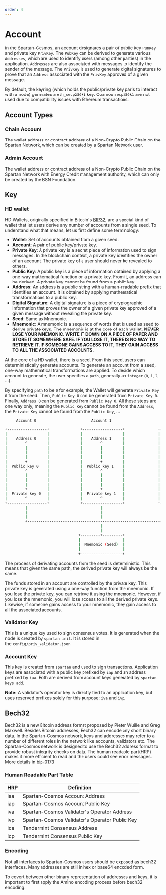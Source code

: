 ```yaml
---
order: 4
---
```


# Account

In the Spartan-Cosmos, an account designates a pair of public key `PubKey` and private key `PrivKey`. The `PubKey` can be derived to generate various `Addresses`, which are used to identify users (among other parties) in the application. `Addresses` are also associated with messages to identify the sender of the message. The `PrivKey` is used to generate digital signatures to prove that an `Address` associated with the `PrivKey` approved of a given message.

By default, the keyring (which holds the public/private key paris to interact with a node) generates a `eth_secp256k1` key. Cosmos `secp256k1` are not used due to compatibility issues with Ethereum transactions.

## Account Types

### Chain Account

The wallet address or contract address of a Non-Crypto Public Chain on the Spartan Network, which can be created by a Spartan Network user.

### Admin Account

The wallet address or contract address of a Non-Crypto Public Chain on the Spartan Network with Energy Credit management authority, which can only be created by the BSN Foundation.

## Key

### HD wallet

HD Wallets, originally specified in Bitcoin's [BIP32](https://github.com/bitcoin/bips/blob/master/bip-0032.mediawiki), are a special kind of wallet that let users derive any number of accounts from a single seed. To understand what that means, let us first define some terminology:

- **Wallet**: Set of accounts obtained from a given seed.
- **Account**: A pair of public key/private key.
- **Private Key**: A private key is a secret piece of information used to sign messages. In the blockchain context, a private key identifies the owner of an account. The private key of a user should never be revealed to others.
- **Public Key**: A public key is a piece of information obtained by applying a one-way mathematical function on a private key. From it, an address can be derived. A private key cannot be found from a public key.
- **Address**: An address is a public string with a human-readable prefix that identifies an account. It is obtained by applying mathematical transformations to a public key.
- **Digital Signature**: A digital signature is a piece of cryptographic information that proves the owner of a given private key approved of a given message without revealing the private key.
- **Seed**: Same as Mnemonic.
- **Mnemonic**: A mnemonic is a sequence of words that is used as seed to derive private keys. The mnemonic is at the core of each wallet. **NEVER LOSE YOUR MNEMONIC. WRITE IT DOWN ON A PIECE OF PAPER AND STORE IT SOMEWHERE SAFE. IF YOU LOSE IT, THERE IS NO WAY TO RETRIEVE IT. IF SOMEONE GAINS ACCESS TO IT, THEY GAIN ACCESS TO ALL THE ASSOCIATED ACCOUNTS.**

At the core of a HD wallet, there is a seed. From this seed, users can deterministically generate accounts. To generate an account from a seed, one-way mathematical transformations are applied. To decide which account to generate, the user specifies a `path`, generally an `integer` (`0`, `1`, `2`, ...).

By specifying `path` to be `0` for example, the Wallet will generate `Private Key 0` from the seed. Then, `Public Key 0` can be generated from `Private Key 0`.  Finally, `Address 0` can be generated from `Public Key 0`. All these steps are one way only, meaning the `Public Key` cannot be found from the `Address`, the `Private Key` cannot be found from the `Public Key`, ...

```bash
     Account 0                         Account 1                         Account 2

+------------------+              +------------------+               +------------------+
|                  |              |                  |               |                  |
|    Address 0     |              |    Address 1     |               |    Address 2     |
|        ^         |              |        ^         |               |        ^         |
|        |         |              |        |         |               |        |         |
|        |         |              |        |         |               |        |         |
|        |         |              |        |         |               |        |         |
|        +         |              |        +         |               |        +         |
|  Public key 0    |              |  Public key 1    |               |  Public key 2    |
|        ^         |              |        ^         |               |        ^         |
|        |         |              |        |         |               |        |         |
|        |         |              |        |         |               |        |         |
|        |         |              |        |         |               |        |         |
|        +         |              |        +         |               |        +         |
|  Private key 0   |              |  Private key 1   |               |  Private key 2   |
|        ^         |              |        ^         |               |        ^         |
+------------------+              +------------------+               +------------------+
         |                                 |                                  |
         |                                 |                                  |
         |                                 |                                  |
         +--------------------------------------------------------------------+
                                           |
                                           |
                                 +---------+---------+
                                 |                   |
                                 |  Mnemonic (Seed)  |
                                 |                   |
                                 +-------------------+
```

The process of derivating accounts from the seed is deterministic. This means that given the same path, the derived private key will always be the same.

The funds stored in an account are controlled by the private key. This private key is generated using a one-way function from the mnemonic. If you lose the private key, you can retrieve it using the mnemonic. However, if you lose the mnemonic, you will lose access to all the derived private keys. Likewise, if someone gains access to your mnemonic, they gain access to all the associated accounts.

### Validator Key

This is a unique key used to sign consensus votes. It is generated when the node is created by `spartan init`. It is stored in the `config/priv_validator.json`

### Account Key

This key is created from `spartan` and used to sign transactions. Application keys are associated with a public key prefixed by `iap` and an address prefixed by `iaa`. Both are derived from account keys generated by `spartan keys add`.

**Note:** A validator's operator key is directly tied to an application key, but uses reserved prefixes solely for this purpose: `iva` and `ivp`.

## Bech32

Bech32 is a new Bitcoin address format proposed by Pieter Wuille and Greg Maxwell. Besides Bitcoin addresses, Bech32 can encode any short binary data. In the Spartan-Cosmos network, keys and addresses may refer to a number of different roles in the network like accounts, validators etc. The Spartan-Cosmos network is designed to use the Bech32 address format to provide robust integrity checks on data. The human readable part(HRP) makes it more efficient to read and the users could see error messages. More details in [bip-0173](https://github.com/bitcoin/bips/blob/master/bip-0173.mediawiki)

### Human Readable Part Table

| HRP | Definition                                     |
| --- | ---------------------------------------------- |
| iaa | Spartan-Cosmos Account Address                 |
| iap | Spartan-Cosmos Account Public Key              |
| iva | Spartan-Cosmos Validator's Operator Address    |
| ivp | Spartan-Cosmos Validator's Operator Public Key |
| ica | Tendermint Consensus Address                   |
| icp | Tendermint Consensus Public Key                |

### Encoding

Not all interfaces to Spartan-Cosmos users should be exposed as bech32 interfaces. Many addresses are still in hex or base64 encoded form.

To covert between other binary representation of addresses and keys, it is important to first apply the Amino encoding process before bech32 encoding.
